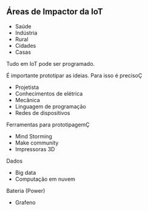 ## Áreas de Impactor da IoT

* Saúde
* Indústria
* Rural
* Cidades
* Casas

Tudo em IoT pode ser programado.

É importante prototipar as ideias. Para isso é precisoÇ

* Projetista
* Conhecimentos de elétrica
* Mecânica
* Linguagem de programação
* Redes de dispositivos

Ferramentas para prototipagemÇ

* Mind Storming
* Make community
* Impressoras 3D

Dados

* Big data
* Computação em nuvem

Bateria (Power)

* Grafeno
